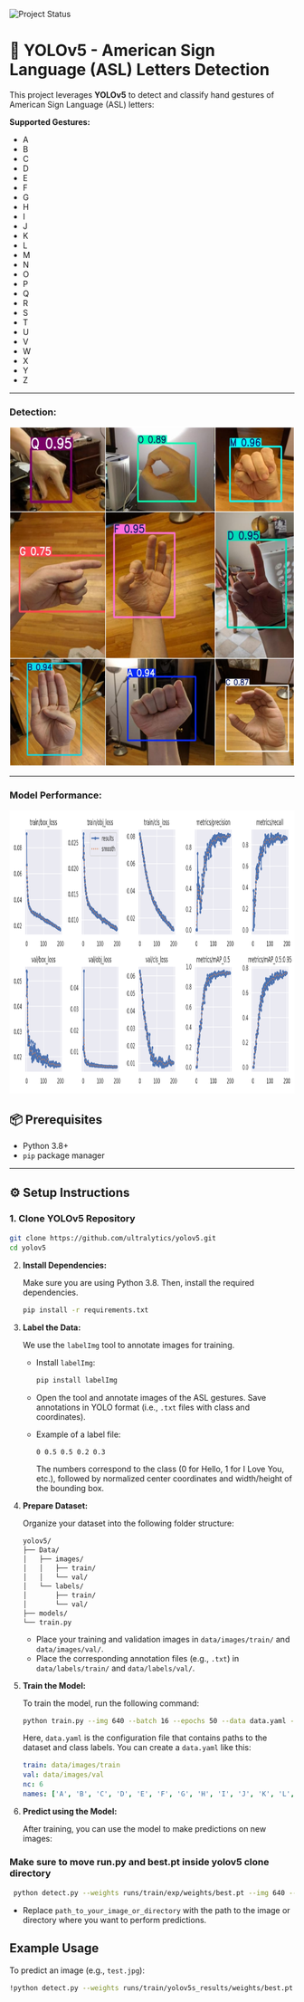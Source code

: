 ![Project Status](https://img.shields.io/badge/Project%20Status-ongoing-orange)

# 🧠 YOLOv5 - American Sign Language (ASL) Letters Detection

This project leverages **YOLOv5** to detect and classify hand gestures of American Sign Language (ASL) letters:

**Supported Gestures:**  
- A  
- B  
- C  
- D  
- E  
- F  
- G  
- H  
- I  
- J  
- K  
- L  
- M  
- N  
- O  
- P  
- Q  
- R  
- S  
- T  
- U  
- V  
- W  
- X  
- Y  
- Z

---

### **Detection:**

<img src="demo/assets/prediction.jpg" alt="Model Performance" width="1200" height="600"/>

---
### **Model Performance:**

<div align="center">

<img src="demo/assets/results.png" alt="Model Performance" width="1200" height="500"/>

</div>


## 📦 Prerequisites

- Python 3.8+
- `pip` package manager

---

## ⚙️ Setup Instructions

### 1. Clone YOLOv5 Repository

```bash
git clone https://github.com/ultralytics/yolov5.git
cd yolov5
```

2. **Install Dependencies:**

    Make sure you are using Python 3.8. Then, install the required dependencies.

    ```bash
    pip install -r requirements.txt
    ```

3. **Label the Data:**

    We use the `labelImg` tool to annotate images for training.

    - Install `labelImg`:
      ```bash
      pip install labelImg
      ```

    - Open the tool and annotate images of the ASL gestures. Save annotations in YOLO format (i.e., `.txt` files with class and coordinates).
    
    - Example of a label file:
        ```
        0 0.5 0.5 0.2 0.3
        ```
        The numbers correspond to the class (0 for Hello, 1 for I Love You, etc.), followed by normalized center coordinates and width/height of the bounding box.

4. **Prepare Dataset:**

    Organize your dataset into the following folder structure:

    ```
    yolov5/
    ├── Data/
    │   ├── images/
    │   │   ├── train/
    │   │   └── val/
    │   └── labels/
    │       ├── train/
    │       └── val/
    ├── models/
    └── train.py
    ```

    - Place your training and validation images in `data/images/train/` and `data/images/val/`.
    - Place the corresponding annotation files (e.g., `.txt`) in `data/labels/train/` and `data/labels/val/`.

5. **Train the Model:**

    To train the model, run the following command:

    ```bash
    python train.py --img 640 --batch 16 --epochs 50 --data data.yaml --weights yolov5s.pt
    ```

    Here, `data.yaml` is the configuration file that contains paths to the dataset and class labels. You can create a `data.yaml` like this:

    ```yaml
    train: data/images/train
    val: data/images/val
    nc: 6
    names: ['A', 'B', 'C', 'D', 'E', 'F', 'G', 'H', 'I', 'J', 'K', 'L', 'M', 'N', 'O', 'P', 'Q', 'R', 'S', 'T', 'U', 'V', 'W', 'X', 'Y', 'Z']
    ```

6. **Predict using the Model:**

    After training, you can use the model to make predictions on new images:

### Make sure to move run.py and best.pt inside yolov5 clone directory
    
   ```bash
    python detect.py --weights runs/train/exp/weights/best.pt --img 640 --source path_to_your_image_or_directory
   ```

- Replace `path_to_your_image_or_directory` with the path to the image or directory where you want to perform predictions.

## Example Usage

To predict an image (e.g., `test.jpg`):

```bash
!python detect.py --weights runs/train/yolov5s_results/weights/best.pt --img 614 --conf 0.1 --source ./Data/test/images/
```
